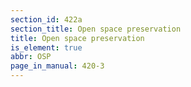 ```yaml
---
section_id: 422a
section_title: Open space preservation
title: Open space preservation
is_element: true
abbr: OSP
page_in_manual: 420-3
---
```

